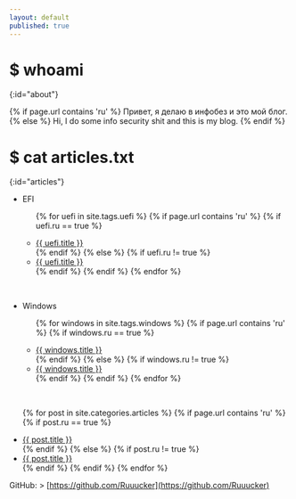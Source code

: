```yaml
---
layout: default
published: true
---
```

<title>Rucker :: Security Researcher</title>

# $ whoami
{:id="about"}

{% if page.url contains 'ru'  %}
Привет, я делаю в инфобез и это мой блог.
{% else %}
Hi, I do some info security shit and this is my blog.
{% endif %}

# $ cat articles.txt
{:id="articles"}

<ul>
  <li>EFI</li>
<ul>

{%  for uefi in site.tags.uefi  %}
    {% if page.url contains 'ru'  %}
        {% if uefi.ru == true %}
             <li><a href="{{ uefi.url }}" title="{{ uefi.description }}">{{ uefi.title }}</a></li>
        {% endif %}
    {% else %}
        {% if uefi.ru != true %}
            <li><a href="{{ uefi.url }}" title="{{ uefi.description }}">{{ uefi.title }}</a></li>
        {% endif %}
    {% endif %}
{% endfor %}
  
</ul>
</ul>
<br>
<ul>
  <li>Windows</li>
<ul>

{%  for windows in site.tags.windows  %}
    {% if page.url contains 'ru'  %}
        {% if windows.ru == true %}
             <li><a href="{{ windows.url }}" title="{{ windows.description }}">{{ windows.title }}</a></li>
        {% endif %}
    {% else %}
        {% if windows.ru != true %}
            <li><a href="{{ windows.url }}" title="{{ windows.description }}">{{ windows.title }}</a></li>
        {% endif %}
    {% endif %}
{% endfor %}
  
</ul>
<br>

{% for post in site.categories.articles %}
    {% if page.url contains 'ru'  %}
        {% if post.ru == true %}
             <li><a href="{{ post.url }}" title="{{ post.description }}">{{ post.title }}</a></li>
        {% endif %}
    {% else %}
        {% if post.ru != true %}
            <li><a href="{{ post.url }}" title="{{ post.description }}">{{ post.title }}</a></li>
        {% endif %}
    {% endif %}
{% endfor %}

</ul>
<!--
//# $ cat methodolodys.txt
//{:id="methods"}

//Soon...
-->
# $ cat cheat_sheets.txt
{:id="cheatsheets"}

<ul>
  
{% for cheatsheets in site.categories.cheatsheets %}
    {% if page.url contains 'ru'  %}
        {% if cheatsheets.ru == true %}
              <li><a href="{{ cheatsheets.url }}" title="{{ cheatsheets.description }}">{{ cheatsheets.title }}</a></li>
        {% endif %}
    {% else %}
        {% if cheatsheets.ru != true %}
              <li><a href="{{ cheatsheets.url }}" title="{{ cheatsheets.description }}">{{ cheatsheets.title }}</a></li>
        {% endif %}
    {% endif %}
{% endfor %}
  
</ul>

# $ cat tools.txt
{:id="tools"}

<ul>
{% for tool in site.categories.tools %}
<li><a href="{{ tool.link }}">{{ tool.title }}</a> - {{ tool.description }}</li>
{% endfor %}
</ul>

# $ cat contact.txt
{:id="contact"}
<!--
Telegram:

> @
-->
GitHub: > [https://github.com/Ruuucker](https://github.com/Ruuucker)
